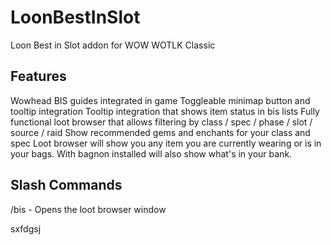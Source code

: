 # LoonBestInSlot
Loon Best in Slot addon for WOW WOTLK Classic

## Features

Wowhead BIS guides integrated in game
Toggleable minimap button and tooltip integration
Tooltip integration that shows item status in bis lists
Fully functional loot browser that allows filtering by class / spec / phase / slot / source / raid
Show recommended gems and enchants for your class and spec
Loot browser will show you any item you are currently wearing or is in your bags.  With bagnon installed will also show what's in your bank.

## Slash Commands

/bis - Opens the loot browser window


sxfdgsj
